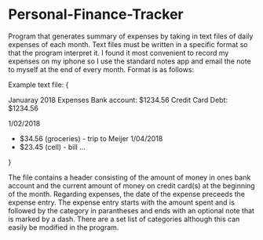 # Personal-Finance-Tracker
Program that generates summary of expenses by taking in text files of daily expenses of each month. 
Text files must be written in a specific format so that the program interpret it. I found it most convenient to record my expenses on my iphone so I use the standard notes app and email the note to myself at the end of every month. Format is as follows:

Example text file:
{

Januaray 2018 Expenses
Bank account: $1234.56
Credit Card Debt: $1234.56

1/02/2018
  - $34.56 (groceries) - trip to Meijer
1/04/2018
  - $23.45 (cell) - bill
...

}

The file contains a header consisting of the amount of money in ones bank account and the current amount of money on credit card(s) at the beginning of the month. Regarding expenses, the date of the expense preceeds the expense entry. The expense entry starts with the amount spent and is followed by the category in parantheses and ends with an optional note that is marked by a dash. There are a set list of categories although this can easily be modified in the program.
